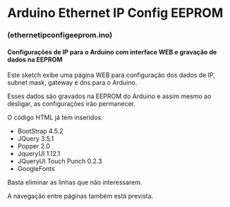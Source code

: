 # Arduino Ethernet IP Config EEPROM
### (ethernetipconfigeeprom.ino)
#### Configurações de IP para o Arduino com interface WEB e gravação de dados na EEPROM

Este sketch exibe uma página WEB para configuração dos dados de IP, subnet mask, gateway e dns para o Arduino.

Esses dados são gravados na EEPROM do Arduino e assim mesmo ao desligar, as configurações irão permanecer.

O código HTML já tem inseridos:
 - BootStrap 4.5.2
 - JQuery 3.5.1
 - Popper 2.0
 - JqueryUI 1.12.1
 - JQueryUI Touch Punch 0.2.3
 - GoogleFonts

Basta eliminar as linhas que não interessarem.

A navegação entre páginas também está prevista.